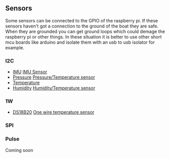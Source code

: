 ## Sensors

Some sensors can be connected to the GPIO of the raspberry pi. If these sensors haven't got a connection to the ground of the boat they are safe. When they are grounded you can get ground loops which could demage the raspberry pi or other things. In these situation it is better to use other short mcu boards like arduino and isolate them with an usb to usb isolator for example.

### I2C

* [IMU](imu.md)                     [IMU Sensor](imu_sensor.md)                
* [Pressure](pressure.md)             [Pressure/Temperature sensor](pressure_sensor.md)
* [Temperature](temperature.md)
* [Humidity](humidity.md)             [Humidity/Temperature sensor](humidity_sensor.md)

### 1W

* [DS18B20](/en/DS18B20.md)               [One wire temperature sensor](1w_temp_sensor.md)

### SPI

### Pulse

Coming soon

